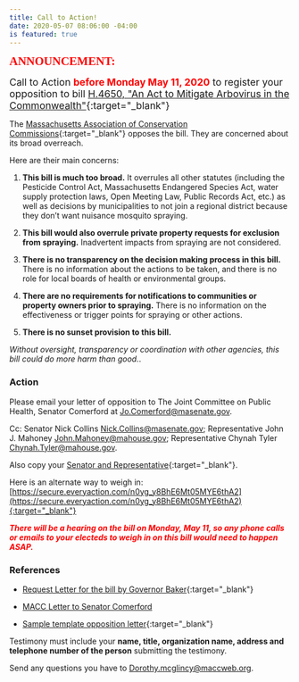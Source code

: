 ```yaml
---
title: Call to Action!
date: 2020-05-07 08:06:00 -04:00
is featured: true
---
```


<span style="font-family:Papyrus; font-size:1.5em; color:red;">**ANNOUNCEMENT:**</span>

<span style="font-size:1.25em;">Call to Action <span style="color:red;">**before Monday May 11, 2020**</span> to register your opposition to bill [H.4650, "An Act to Mitigate Arbovirus in the Commonwealth"](https://malegislature.gov/Bills/191/H4650){:target="_blank"}</span>

The [Massachusetts Association of Conservation Commissions](https://www.maccweb.org/){:target="_blank"}  opposes the bill.  They are concerned about its broad overreach.

Here are their main concerns:

1. **This bill is much too broad.**  It overrules all other statutes (including the Pesticide Control Act, Massachusetts Endangered Species Act, water supply protection laws, Open Meeting Law, Public Records Act, etc.) as well as decisions by municipalities to not join a regional district because they don’t want nuisance mosquito spraying.  

2. **This bill would also overrule private property requests for exclusion from spraying.** Inadvertent impacts from spraying are not considered.  

3. **There is no transparency on the decision making process in this bill.**  There is no information about the actions to be taken, and there is no role for local boards of health or environmental groups.  

4. **There are no requirements for notifications to communities or property owners prior to spraying.**  There is no information on the effectiveness or trigger points for spraying or other actions.  

5. **There is no sunset provision to this bill.**  

*Without oversight, transparency or coordination with other agencies, this bill could do more harm than good.*.  

### Action

Please email your letter of opposition to The Joint Committee on Public Health, Senator Comerford at [Jo.Comerford@masenate.gov](mailto:jo.comerford@masenate.gov).

Cc: Senator Nick Collins [Nick.Collins@masenate.gov](mailto:nick.collins@masenate.gov); Representative John J. Mahoney [John.Mahoney@mahouse.gov](mailto:john.mahoney@mahouse.gov); Representative Chynah Tyler [Chynah.Tyler@mahouse.gov](mailto:chynah.tyler@mahouse.gov).

Also copy your [Senator and Representative](https://malegislature.gov/Search/FindMyLegislator){:target="_blank"}.  

Here is an alternate way to weigh in: [https://secure.everyaction.com/n0yg_y8BhE6Mt05MYE6thA2](https://secure.everyaction.com/n0yg_y8BhE6Mt05MYE6thA2){:target="_blank"}  

<span style="color:red;">***There will be a hearing on the bill on Monday, May 11, so any phone calls or emails to your electeds to weigh in on this bill would need to happen ASAP.***</span>

### References    

* [Request Letter for the bill by Governor Baker](https://cdn.ymaws.com/www.maccweb.org/resource/resmgr/advocacy/h4650-eee.pdf){:target="_blank"}  

* [MACC Letter to Senator Comerford](https://www.maccweb.org/resource/resmgr/advocacy/h4650-arbovirus-macc-comment.pdf)  

* [Sample template opposition letter](https://458rl1jp.r.us-east-1.awstrack.me/L0/https:%2F%2Fwww.maccweb.org%2Fresource%2Fresmgr%2Fadvocacy%2Fdraft-sample-_h4650_letter-.docx/1/01000171d22a4fd1-efeb9cc5-9f96-47fb-a316-efe867e65af1-000000/biuwDlo7Amo8-8GtYRvA4uVaf04=160){:target="_blank"}  

Testimony must include your **name, title, organization name, address and telephone number of the person** submitting the testimony.  

Send any questions you have to [Dorothy.mcglincy@maccweb.org](mailto:Dorothy.mcglincy@maccweb.org).